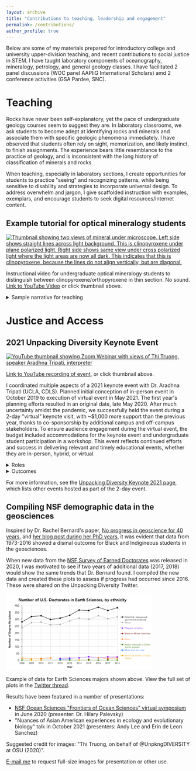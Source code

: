 ```yaml
---
layout: archive
title: "Contributions to teaching, leadership and engagement"
permalink: /contributions/
author_profile: true
---
```


Below are some of my materials prepared for introductory college and university upper-division teaching, and recent contributions to social justice in STEM. I have taught laboratory components of oceanography, mineralogy, petrology, and general geology classes. I have facilitated 2 panel discussions (WOC panel AAPIiG International Scholars) amd 2 conference activities (GSA Pardee, SNC).

# Teaching

Rocks have never been self-explanatory, yet the pace of undergraduate geology courses seem to suggest they are. In laboratory classrooms, we ask students to become adept at identifying rocks and minerals and associate them with specific geologic phenomena immediately. I have observed that students often rely on sight, memorization, and likely instinct, to finish assignments. The experience bears little resemblance to the practice of geology, and is inconsistent with the long history of classification of minerals and rocks

When teaching, especially in laboratory sections, I create opportunities for students to practice "seeing" and recognizing patterns, while being sensitive to disability and strategies to incorporate universal design. To address overwhelm and jargon, I give scaffolded instruction with examples, exemplars, and encourage students to seek digital resources/Internet content.


## Example tutorial for optical mineralogy students

 <a href="https://www.youtube.com/watch?v=muPhXJS_qwk/"><img src="https://img.youtube.com/vi/muPhXJS_qwk/0.jpg" style="width:400px" alt="Thumbnail showing two views of mineral under microscope. Left side shows straight lines across light background. This is clinopyroxene under plane polarized light. Right side shows same view under cross polarized light where the light areas are now all dark. This indicates that this is clinopyroxene, because the lines do not align vertically, but are diagonal.">
      </a>
      
Instructional video for undergraduate optical mineralogy students to distinguish between clinopyroxene/orthopyroxene in thin section. No sound. [Link to YouTube Video](https://www.youtube.com/watch?v=muPhXJS_qwk/) or click thumbnail above.

<details>
<summary>Sample narrative for teaching</summary>

> This video shows how one might use cleavage traces of two unknown pyroxene minerals for identification. Set up the view of the mineral in plane polarized light.
> 
> 1. Locate cleavage traces (dark lines) and align them so they are vertically aligned up/down with crosshairs. This is the starting angle.
> 2. Switch to cross-polarized light and observe if extinction occurs while remaining in this view.
> 3. If the mineral is extinct, then 0 degrees of rotation was needed to observe extinction. The extinction angle is 0. This indicates orthopyroxene (see note).
> 4. If I must rotate the stage to see extinction, then this means the extinction angle is greater than 0. This indicates inclined extinction, and the mineral is clinopyroxene  (see note).
>
> Note: Looking down the {100} face of clionopyroxene may produce parallel extinction. Be sure to examine several grains and use other diagnostic observations to support your identification.

</details>


# Justice and Access

## 2021 Unpacking Diversity Keynote Event

 <a href="https://www.youtube.com/watch?v=EKhZKJEdODk/"><img src="https://img.youtube.com/vi/EKhZKJEdODk/0.jpg" style="width:400px" alt="YouTube thumbnail showing Zoom Webinar with views of Thi Truong, speaker Aradhna Tripati, interpreter"></a>
 
[Link to YouTube recording of event](https://www.youtube.com/watch?v=EKhZKJEdODk/), or click thumbnail above. 
 
I coordinated multiple aspects of a 2021 keynote event with Dr. Aradhna Tripati (UCLA, CDLS). Planned initial conception of in-person event in October 2019 to execution of virtual event in May 2021. The first year's planning efforts resulted in an original date, late May 2020. After much uncertainty amidst the pandemic, we successfully held the event during a 2-day "virtual" keynote visit, with ~$1,000 more support than the previous year, thanks to co-sponsorship by additional campus and off-campus stakeholders. To ensure audience engagement during the virtual event, the budget included accommodations for the keynote event and undergraduate student participation in a workshop. This event reflects continued efforts and success in delivering relevant and timely educational events, whether they are in-person, hybrid, or virtual.

<details>
<summary>Roles</summary>
 
*  Created and maintained project planning document and timelines. Led communication with speaker, vendors, on-campus and external stakeholders, and revised plans and timelines as needed throughout the process
* Prioritized accommodations in the budget, communicated with OSU DAS to coordinate appropriate vendors for captioning/ASL interpreters. Prepared event glossary and introduction script.
* Ran keynote event with Zoom Webinar500 platform, set up registration page and backend settings for webinar, wrote scripts, prepared run-of-show documents, tested event with captioners and interpreters and test users, set up livestreaming options.
 </details>
 
<details>
<summary>Outcomes</summary>

* Acquired $6,000 funding from eight sponsors, including on-campus and state organizations.
* Over 163 attended the Zoom Webinar, representing 22 institutions/organizations outside of Oregon State University, and from 5 countries.
* 18 additional viewers joined the YouTube livestream.
* The 2-day virtual visit included a technical talk for the Geology & Geophysics departmental seminar, an undergraduate student workshop, a Women of Color discussion panel with 3 invited guest scientists, and a number of meetings with community members and organizations.
    </details>

For more information, see the [Unpacking Diversity Keynote 2021 page](https://unpackingdiversity.wixsite.com/ceoas/keynote-2021), which lists other events hosted as part of the 2-day event.
    
## Compiling NSF demographic data in the geosciences
   
Inspired by Dr. Rachel Bernard's paper, [No progress in geoscience for 40 years](https://www.nature.com/articles/s41561-018-0116-6), and [her blog post during her PhD years](https://www.jsg.utexas.edu/science-yall/who-gets-geology-phds/), it was evident that data from 1973-2016 showed a dismal outcome for Black and Indigineous students in the geosciences.

When new data from the [NSF Survey of Earned Doctorates](https://www.nsf.gov/statistics/srvydoctorates/) was released in 2020, I was motivated to see if two years of additional data (2017, 2018) would show the same trends that Dr. Bernard found. I compiled the new data and created these plots to assess if progress had occurred since 2016. These were shared on the Unpacking Diversity Twitter.

<a href="/images/NSF-Table-16-Earth-Sciences-doctorate-data.png"><img src="/images/NSF-Table-16-Earth-Sciences-doctorate-data.png" style="width:400px" alt="Graph showing number of U.S. Doctorates in Earth Sciences, by ethnicity. X-axis shows years 2008 to 2018. Y-axis shows number of degree recipients, from 0 to 400. Dots connected by lines are color coded to show different ethnicities: Black - Total, Grey - White, Purple - Hispanic or Latino, Black or African-American, Orange - Asian, Green - Native Hawaiian or Other Pacific Islander, Blue - More than one race, Gold - American Indian or Alaska Native. In 2008, the total number of degree recipients was around 275, with white recipients accounting for nearly 250. In 2018, total recipients increased to about 375. White recipients make up over 300 of those recipients. Almost no change observed from 2016 to 2018.">
</a>

Example of data for Earth Sciences majors shown above. View the full set of plots in the [Twitter thread](https://twitter.com/UnpkngDIVERSITY/status/1273507530509959168).

Results have been featured in a number of presentations:
* [NSF Ocean Sciences "Frontiers of Ocean Sciences" virtual symposium](https://www.youtube.com/watch?v=sI2TTOeA0Tk) in June 2020 (presenter: Dr. Hilary Palevsky)
* "Nuances of Asian American experiences in ecology and evolutionary biology" talk in October 2021 (presenters: Andy Lee and Erin de Leon Sanchez)

Suggested credit for images: "Thi Truong, on behalf of @UnpkngDIVERSITY at OSU (2020)".

[E-mail me](mailto:truonthi@oregonstate.edu) to request full-size images for presentation or other use.
 
